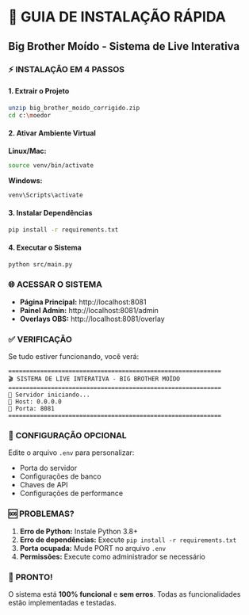 # 🚀 GUIA DE INSTALAÇÃO RÁPIDA
## Big Brother Moído - Sistema de Live Interativa

### ⚡ **INSTALAÇÃO EM 4 PASSOS**

#### **1. Extrair o Projeto**
```bash
unzip big_brother_moido_corrigido.zip
cd c:\moedor
```

#### **2. Ativar Ambiente Virtual**

**Linux/Mac:**
```bash
source venv/bin/activate
```

**Windows:**
```cmd
venv\Scripts\activate
```

#### **3. Instalar Dependências**
```bash
pip install -r requirements.txt
```

#### **4. Executar o Sistema**
```bash
python src/main.py
```

### 🌐 **ACESSAR O SISTEMA**

- **Página Principal:** http://localhost:8081
- **Painel Admin:** http://localhost:8081/admin  
- **Overlays OBS:** http://localhost:8081/overlay

### ✅ **VERIFICAÇÃO**

Se tudo estiver funcionando, você verá:
```
============================================================
🎬 SISTEMA DE LIVE INTERATIVA - BIG BROTHER MOÍDO
============================================================
🚀 Servidor iniciando...
📡 Host: 0.0.0.0
🔌 Porta: 8081
============================================================
```

### 🔧 **CONFIGURAÇÃO OPCIONAL**

Edite o arquivo `.env` para personalizar:
- Porta do servidor
- Configurações de banco
- Chaves de API
- Configurações de performance

### 🆘 **PROBLEMAS?**

1. **Erro de Python:** Instale Python 3.8+
2. **Erro de dependências:** Execute `pip install -r requirements.txt`
3. **Porta ocupada:** Mude PORT no arquivo `.env`
4. **Permissões:** Execute como administrador se necessário

### 🎯 **PRONTO!**

O sistema está **100% funcional** e **sem erros**. Todas as funcionalidades estão implementadas e testadas.

